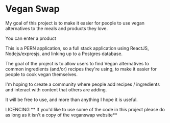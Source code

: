 # Vegan Swap

My goal of this project is to make it easier for people to use vegan alternatives to the meals and products they love.

You can enter a product

This is a PERN application, so a full stack application using ReactJS, Nodejs/expresjs, and linking up to a Postgres database.

The goal of the project is to allow users to find Vegan alternatives to common ingredients (and/or) recipes they're using, to make it easier for people to cook vegan themselves.

I'm hoping to create a community where people add recipes / ingredients and interact with content that others are adding.

It will be free to use, and more than anything I hope it is useful.

LICENCING
** If you'd like to use some of the code in this project please do as long as it isn't a copy of the veganswap website**
